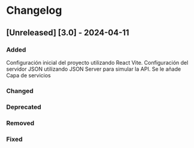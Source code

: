 # Changelog
## [Unreleased] [3.0] - 2024-04-11

### Added
Configuración inicial del proyecto utilizando React Vite.
Configuración del servidor JSON utilizando JSON Server para simular la API.
Se le añade Capa de servicios

### Changed

### Deprecated

### Removed

### Fixed

<!-- [0.1.0] - YYYY-MM-DD
Added
Componente principal para mostrar datos de la API simulada.
Funcionalidad para obtener y mostrar datos del servidor JSON.
Changed
Nada.
Deprecated
Nada.
Removed
Nada.
Fixed
Nada. -->
